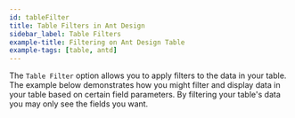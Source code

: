 ```yaml
---
id: tableFilter
title: Table Filters in Ant Design
sidebar_label: Table Filters
example-title: Filtering on Ant Design Table
example-tags: [table, antd]
---
```


The `Table Filter` option allows you to apply filters to the data in your table. The example below demonstrates how you might filter and display data in your table based on certain field parameters.
By filtering your table's data you may only see the fields you want.

<CodeSandboxExample path="table-antd-table-filter" />
